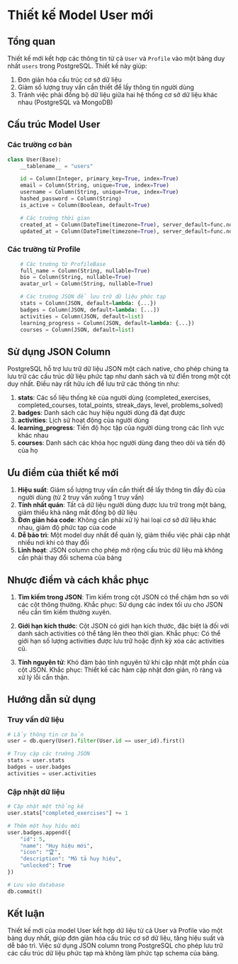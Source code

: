 # Thiết kế Model User mới

## Tổng quan

Thiết kế mới kết hợp các thông tin từ cả `User` và `Profile` vào một bảng duy nhất `users` trong PostgreSQL. Thiết kế này giúp:

1. Đơn giản hóa cấu trúc cơ sở dữ liệu
2. Giảm số lượng truy vấn cần thiết để lấy thông tin người dùng
3. Tránh việc phải đồng bộ dữ liệu giữa hai hệ thống cơ sở dữ liệu khác nhau (PostgreSQL và MongoDB)

## Cấu trúc Model User

### Các trường cơ bản

```python
class User(Base):
    __tablename__ = "users"

    id = Column(Integer, primary_key=True, index=True)
    email = Column(String, unique=True, index=True)
    username = Column(String, unique=True, index=True)
    hashed_password = Column(String)
    is_active = Column(Boolean, default=True)

    # Các trường thời gian
    created_at = Column(DateTime(timezone=True), server_default=func.now())
    updated_at = Column(DateTime(timezone=True), server_default=func.now(), onupdate=func.now())
```

### Các trường từ Profile

```python
    # Các trường từ ProfileBase
    full_name = Column(String, nullable=True)
    bio = Column(String, nullable=True)
    avatar_url = Column(String, nullable=True)

    # Các trường JSON để lưu trữ dữ liệu phức tạp
    stats = Column(JSON, default=lambda: {...})
    badges = Column(JSON, default=lambda: [...])
    activities = Column(JSON, default=list)
    learning_progress = Column(JSON, default=lambda: {...})
    courses = Column(JSON, default=list)
```

## Sử dụng JSON Column

PostgreSQL hỗ trợ lưu trữ dữ liệu JSON một cách native, cho phép chúng ta lưu trữ các cấu trúc dữ liệu phức tạp như danh sách và từ điển trong một cột duy nhất. Điều này rất hữu ích để lưu trữ các thông tin như:

1. **stats**: Các số liệu thống kê của người dùng (completed_exercises, completed_courses, total_points, streak_days, level, problems_solved)
2. **badges**: Danh sách các huy hiệu người dùng đã đạt được
3. **activities**: Lịch sử hoạt động của người dùng
4. **learning_progress**: Tiến độ học tập của người dùng trong các lĩnh vực khác nhau
5. **courses**: Danh sách các khóa học người dùng đang theo dõi và tiến độ của họ

## Ưu điểm của thiết kế mới

1. **Hiệu suất**: Giảm số lượng truy vấn cần thiết để lấy thông tin đầy đủ của người dùng (từ 2 truy vấn xuống 1 truy vấn)
2. **Tính nhất quán**: Tất cả dữ liệu người dùng được lưu trữ trong một bảng, giảm thiểu khả năng mất đồng bộ dữ liệu
3. **Đơn giản hóa code**: Không cần phải xử lý hai loại cơ sở dữ liệu khác nhau, giảm độ phức tạp của code
4. **Dễ bảo trì**: Một model duy nhất để quản lý, giảm thiểu việc phải cập nhật nhiều nơi khi có thay đổi
5. **Linh hoạt**: JSON column cho phép mở rộng cấu trúc dữ liệu mà không cần phải thay đổi schema của bảng

## Nhược điểm và cách khắc phục

1. **Tìm kiếm trong JSON**: Tìm kiếm trong cột JSON có thể chậm hơn so với các cột thông thường. Khắc phục: Sử dụng các index tối ưu cho JSON nếu cần tìm kiếm thường xuyên.

2. **Giới hạn kích thước**: Cột JSON có giới hạn kích thước, đặc biệt là đối với danh sách activities có thể tăng lên theo thời gian. Khắc phục: Có thể giới hạn số lượng activities được lưu trữ hoặc định kỳ xóa các activities cũ.

3. **Tính nguyên tử**: Khó đảm bảo tính nguyên tử khi cập nhật một phần của cột JSON. Khắc phục: Thiết kế các hàm cập nhật đơn giản, rõ ràng và xử lý lỗi cẩn thận.

## Hướng dẫn sử dụng

### Truy vấn dữ liệu

```python
# Lấy thông tin cơ bản
user = db.query(User).filter(User.id == user_id).first()

# Truy cập các trường JSON
stats = user.stats
badges = user.badges
activities = user.activities
```

### Cập nhật dữ liệu

```python
# Cập nhật một thống kê
user.stats["completed_exercises"] += 1

# Thêm một huy hiệu mới
user.badges.append({
    "id": 5,
    "name": "Huy hiệu mới",
    "icon": "🏆",
    "description": "Mô tả huy hiệu",
    "unlocked": True
})

# Lưu vào database
db.commit()
```

## Kết luận

Thiết kế mới của model User kết hợp dữ liệu từ cả User và Profile vào một bảng duy nhất, giúp đơn giản hóa cấu trúc cơ sở dữ liệu, tăng hiệu suất và dễ bảo trì. Việc sử dụng JSON column trong PostgreSQL cho phép lưu trữ các cấu trúc dữ liệu phức tạp mà không làm phức tạp schema của bảng.
